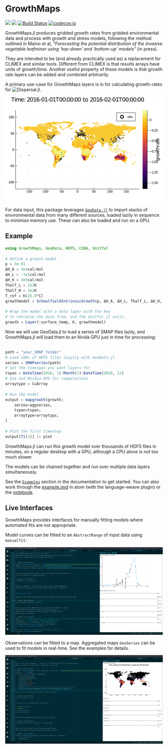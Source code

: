 # GrowthMaps

[![](https://img.shields.io/badge/docs-stable-blue.svg)](https://cesaraustralia.github.io/GrowthMaps.jl/stable/)
[![](https://img.shields.io/badge/docs-dev-blue.svg)](https://cesaraustralia.github.io/GrowthMaps.jl/dev/)
[![Build Status](https://travis-ci.org/cesaraustralia/GrowthMaps.jl.svg?branch=master)](https://travis-ci.org/cesaraustralia/GrowthMaps.jl)
[![codecov.io](http://codecov.io/github/cesaraustralia/GrowthMaps.jl/coverage.svg?branch=master)](http://codecov.io/github/cesaraustralia/GrowthMaps.jl?branch=master)

GrowthMaps.jl produces gridded growth rates from gridded environmental data and
process with growth and stress models, following the method outlined in Maino et
al, _"Forecasting the potential distribution of the invasive vegetable leafminer
using ‘top-down’ and ‘bottom-up’ models"_ (in press). 

They are intended to be (and already practically used as) a replacement for CLIMEX and 
similar tools. Different from CLIMEX is that results arrays have units of growth/time. 
Another useful property of these models is that growth rate layers can be added and 
combined arbitrarily.

A primary use-case for GrowthMaps layers is in for calculating growth-rates for 
![Dispersal.jl](https://github.com/cesaraustralia/Dispersal.jl).



![GrowthMaps output](https://github.com/cesaraustralia/GrowthMaps.jl/blob/gh-pages/dev/figures/example_19_1.png)

For data input, this package leverages
[`GeoData.jl`](http://github.com/rafaqz/GeoData.jl) to import stacks of
environmental data from many different sources, loaded lazily in sequence to
minimise memory use. These can also be loaded and run on a GPU.

## Example

```julia
using GrowthMaps, GeoData, HDF5, CUDA, Unitful

# Define a growth model
p = 3e-01
ΔH_A = 3e4cal/mol
ΔH_L = -1e5cal/mol
ΔH_H = 3e5cal/mol
Thalf_L = 2e2K
Thalf_H = 3e2K
T_ref = K(25.0°C)
growthmodel = SchoolfieldIntrinsicGrowth(p, ΔH_A, ΔH_L, Thalf_L, ΔH_H, Thalf_H, T_ref)

# Wrap the model with a data layer with the key
# to retreive the data from, and the Unitful.jl units.
growth = Layer(:surface_temp, K, growthmodel)
```

Now we will use GeoData.jl to load a series of SMAP files lazily, 
and GrowthMaps.jl will load them to an Nvida GPU just in time for processing:

```julia

path = "your_SMAP_folder"
# Load 100s of HDF5 files lazyily with GeoData.jl
series = SMAPseries(path)
# Set the timespan you want layers for
tspan = DateTime(2016, 1):Month(1):DateTime(2016, 12)
# Use and Nvidia GPU for computations
arraytype = CuArray

# Run the model
output = mapgrowth(growth;
    series=aggseries,
    tspan=tspan,
    arraytype=arraytyps,
)

# Plot the first timestep
output[Ti(1)] |> plot
```

GrowthMaps.jl can run this growth model over thousands 
of HDF5 files in minutes, on a regular desktop with a GPU,
although a CPU alone is not too much slower.


The models can be chained together and run over multiple data layers simultaneously. 

See the [`Examples`](https://cesaraustralia.github.io/GrowthMaps.jl/dev/example/)
section in the documentation to get started. You can also work through the 
[example.jmd](https://github.com/cesaraustralia/GrowthMaps.jl/blob/master/docs/src/example.jmd) in atom
(with the language-weave plugin) or the
[notebook](https://github.com/cesaraustralia/GrowthMaps.jl/blob/gh-pages/dev/notebook/example.ipynb).


## Live Interfaces

GrowthMaps provides interfaces for manually fitting models where automated fits are not appropriate.

Model curves can be fitted to an `AbstractRange` of input data using `manualfit`:

![manualfit interface](https://github.com/cesaraustralia/GrowthMaps.jl/blob/media/manualfit.png?raw=true)

Observations can be fitted to a map. Aggregated maps `GeoSeries` can be used to fit models in real-time. 
See the examples for details.

![mapfit interface](https://github.com/cesaraustralia/GrowthMaps.jl/blob/media/mapfit.png?raw=true)
